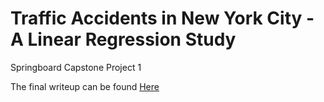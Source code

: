 # Traffic Accidents in New York City - A Linear Regression Study
Springboard Capstone Project 1

The final writeup can be found [Here](https://github.com/ghopping/Springboard_Capstone_1/blob/master/Capstone%201%20Final%20Report.pdf)
